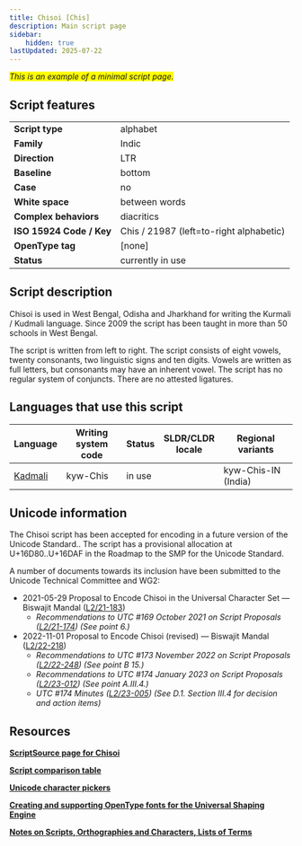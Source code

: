 ```yaml
---
title: Chisoi [Chis]
description: Main script page
sidebar:
    hidden: true
lastUpdated: 2025-07-22
---
```


<span style="background-color:yellow">_This is an example of a minimal script page._</span>

## Script features

| | |
--- | --- |
**Script type** | alphabet |
**Family** | Indic |
**Direction** | LTR |
**Baseline** | bottom |
**Case** | no |
**White space** | between words |
**Complex behaviors** | diacritics |
**ISO 15924 Code / Key** | Chis / 21987 (left=to-right alphabetic) |
**OpenType tag** | [none] |
**Status** | currently in use |

## Script description

Chisoi is used in West Bengal, Odisha and Jharkhand for writing the Kurmali / Kudmali language. Since 2009 the script has been taught in more than 50 schools in West Bengal.

The script is written from left to right. The script consists of eight vowels, twenty consonants, two linguistic signs and ten digits. Vowels are written as full letters, but consonants may have an inherent vowel. The script has no regular system of conjuncts. There are no attested ligatures.

## Languages that use this script

Language | Writing system<br>code | Status | SLDR/CLDR<br>locale | Regional<br>variants |
-------- | ---------------------- | ------ | ------------------- | -------------------- |
<u>Kadmali</u> | kyw-Chis | in use | | kyw-Chis-IN (India) |

## Unicode information

The Chisoi script has been accepted for encoding in a future version of the Unicode Standard.. The script has a provisional allocation at U+16D80..U+16DAF in the  Roadmap to the SMP for the Unicode Standard.

A number of documents towards its inclusion have been submitted to the Unicode Technical Committee and WG2:
* 2021-05-29 Proposal to Encode Chisoi in the Universal Character Set — Biswajit Mandal ([L2/21-183](http://www.unicode.org/cgi-bin/GetMatchingDocs.pl?L2/21-183))
    * _Recommendations to UTC #169 October 2021 on Script Proposals ([L2/21-174](http://www.unicode.org/L2/L2021/21174-script-adhoc-rept.pdf)) (See point 6.)_
* 2022-11-01 Proposal to Encode Chisoi (revised) — Biswajit Mandal ([L2/22-218](http://www.unicode.org/cgi-bin/GetMatchingDocs.pl?L2/22-218))
    * _Recommendations to UTC #173 November 2022 on Script Proposals ([L2/22-248](https://www.unicode.org/cgi-bin/GetMatchingDocs.pl?L2/22-248)) (See point B 15.)_
    * _Recommendations to UTC #174 January 2023 on Script Proposals ([L2/23-012](https://www.unicode.org/cgi-bin/GetMatchingDocs.pl?L2/23-012)) (See point A.III.4.)_
    * _UTC #174 Minutes ([L2/23-005](http://www.unicode.org/L2/L2023/23005.htm)) (See D.1. Section III.4 for decision and action items)_

## Resources

**[ScriptSource page for Chisoi](https://scriptsource.org/scr/Chis)**

**[Script comparison table](https://r12a.github.io/scripts/script-features/)**

**[Unicode character pickers](https://r12a.github.io/pickers/)**

**[Creating and supporting OpenType fonts for the Universal Shaping Engine](http://www.microsoft.com/typography/OpenTypeDev/USE/intro.htm)**

**[Notes on Scripts, Orthographies and Characters, Lists of Terms](https://r12a.github.io/scripts/#scriptnotes)**
